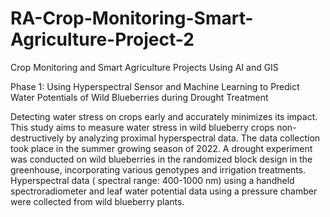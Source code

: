 # RA-Crop-Monitoring-Smart-Agriculture-Project-2

Crop Monitoring and Smart Agriculture Projects Using AI and GIS

Phase 1: Using Hyperspectral Sensor and Machine Learning to Predict Water Potentials of Wild Blueberries during Drought Treatment

Detecting water stress on crops early and accurately minimizes its impact. This study aims to measure water stress in wild blueberry crops non-destructively by analyzing proximal hyperspectral data. The data collection took place in the summer growing season of 2022. A drought experiment was conducted on wild blueberries in the randomized block design in the greenhouse, incorporating various genotypes and irrigation treatments. Hyperspectral data ( spectral range: 400-1000 nm) using a handheld spectroradiometer and leaf water potential data using a pressure chamber were collected from wild blueberry plants.

